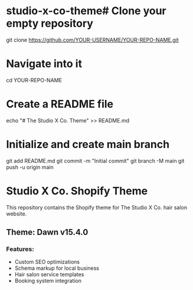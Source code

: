 # studio-x-co-theme# Clone your empty repository
git clone https://github.com/YOUR-USERNAME/YOUR-REPO-NAME.git

# Navigate into it
cd YOUR-REPO-NAME

# Create a README file
echo "# The Studio X Co. Theme" >> README.md

# Initialize and create main branch
git add README.md
git commit -m "Initial commit"
git branch -M main
git push -u origin main
# Studio X Co. Shopify Theme

This repository contains the Shopify theme for The Studio X Co. hair salon website.

## Theme: Dawn v15.4.0

### Features:
- Custom SEO optimizations
- Schema markup for local business
- Hair salon service templates
- Booking system integration
